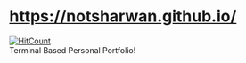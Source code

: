 # https://notsharwan.github.io/
[![HitCount](http://hits.dwyl.com/NotSharwan/notsharwangithubio.svg)](http://hits.dwyl.com/NotSharwan/notsharwangithubio)
<br>
Terminal Based Personal Portfolio!
